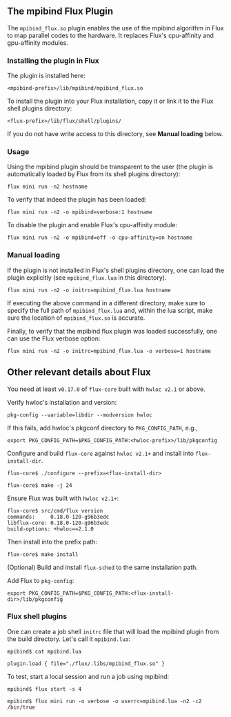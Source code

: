 
## The mpibind Flux Plugin

The `mpibind_flux.so` plugin enables the use of the mpibind algorithm
in Flux to map parallel codes to the hardware. It replaces Flux's
cpu-affinity and gpu-affinity modules.

<!---
#### Requirements

It requires a working installation of `flux-core` and
`flux-sched`. Furthermore, the installation must be visible via
`pkg-config`, e.g.,
```
pkg-config --variable=libdir flux-core
```
If flux is not found during the top directory's `configure` phase, the
plugin will not be built.
--->

### Installing the plugin in Flux 

The plugin is installed here:  
```
<mpibind-prefix>/lib/mpibind/mpibind_flux.so
```

To install the plugin into your Flux installation, copy it or link it
to the Flux shell plugins directory:
```
<flux-prefix>/lib/flux/shell/plugins/     
```

If you do not have write access to this directory, see **Manual
loading** below. 

### Usage 

Using the mpibind plugin should be transparent to the user (the
plugin is automatically loaded by Flux from its shell plugins directory):

```
flux mini run -n2 hostname
```

To verify that indeed the plugin has been loaded:

```
flux mini run -n2 -o mpibind=verbose:1 hostname
```

To disable the plugin and enable Flux's cpu-affinity module: 

```
flux mini run -n2 -o mpibind=off -o cpu-affinity=on hostname
```

### Manual loading

If the plugin is not installed in Flux's shell plugins directory,
one can load the plugin explicitly (see `mpibind_flux.lua` in this
directory).  

```
flux mini run -n2 -o initrc=mpibind_flux.lua hostname
```

If executing the above command in a different directory, make sure
to specify the full path of `mpibind_flux.lua` and, within the lua
script, make sure the location of `mpibind_flux.so` is accurate. 

Finally, to verify that the mpibind flux plugin was loaded
successfully, one can use the Flux verbose option:

```
flux mini run -n2 -o initrc=mpibind_flux.lua -o verbose=1 hostname
```

## Other relevant details about Flux

You need at least `v0.17.0` of `flux-core` built with `hwloc v2.1` or
above. 

Verify hwloc's installation and version: 
```
pkg-config --variable=libdir --modversion hwloc
```
If this fails, add hwloc's pkgconf directory to `PKG_CONFIG_PATH`, e.g.,
```
export PKG_CONFIG_PATH=$PKG_CONFIG_PATH:<hwloc-prefix>/lib/pkgconfig
```

Configure and build `flux-core` against `hwloc v2.1+` and install into
`flux-install-dir`. 
```
flux-core$ ./configure --prefix=<flux-install-dir>

flux-core$ make -j 24
```

Ensure Flux was built with `hwloc v2.1+`:
```
flux-core$ src/cmd/flux version 
commands:     0.18.0-120-g96b3edc
libflux-core: 0.18.0-120-g96b3edc
build-options: +hwloc==2.1.0
```

Then install into the prefix path:
```
flux-core$ make install 
```

(Optional) Build and install `flux-sched` to the same installation
path. 

Add Flux to `pkg-config`:
```
export PKG_CONFIG_PATH=$PKG_CONFIG_PATH:<flux-install-dir>/lib/pkgconfig
```



<!---
Checkout the latest mpibind and build:

```
$ git clone https://github.com/LLNL/mpibind
Cloning into 'mpibind'...

$ cd mpibind

mpibind$ ./bootstrap

mpibind$ ./configure --prefix=<mpibind-install-dir>

mpibind$ make
```

Either (A) install mpibind or (B) create a job shell *initrc* to load
the plugin:

A. Install mpibind. This step will install the mpibind plugin into the
Flux's plugin directory so it is automatically loaded by Flux. 
```
mpibind$ make install
```
To test, start a local session and run a job using mpibind:
```
$ flux start -s 4

$ flux mini run -o verbose -n2 -c2 /bin/true
```
--->


### Flux shell plugins 

One can create a job shell `initrc` file that will load the mpibind plugin from
the build directory. Let's call it `mpibind.lua`:

```
mpibind$ cat mpibind.lua

plugin.load { file="./flux/.libs/mpibind_flux.so" }
```
To test, start a local session and run a job using mpibind:
```
mpibind$ flux start -s 4

mpibind$ flux mini run -o verbose -o userrc=mpibind.lua -n2 -c2 /bin/true
```

